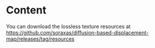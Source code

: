 # Content

You can download the lossless texture resources at https://github.com/soraxas/diffusion-based-displacement-map/releases/tag/resources
